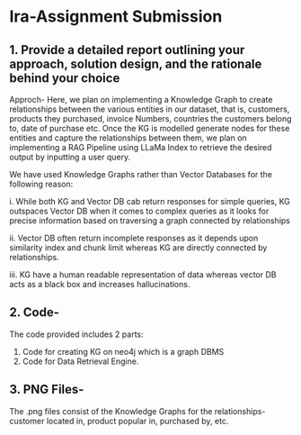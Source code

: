 # Ira-Assignment Submission

## 1. Provide a detailed report outlining your approach, solution design, and the rationale behind your choice

Approch-
   Here, we plan on implementing a Knowledge Graph to create relationships between the various entities in our dataset, that is, customers, products they purchased, invoice Numbers, countries the customers belong to, date of purchase etc.  Once the KG is modelled generate nodes for these entities and capture the relationships between them, we plan on implementing a RAG Pipeline using LLaMa Index to retrieve the desired output by inputting a user query.
   
We have used Knowledge Graphs rather than Vector Databases for the following reason:

i. While both KG and Vector DB cab return responses for simple queries, KG outspaces Vector DB when it comes to complex queries as it looks for precise information based on traversing a graph connected by relationships

ii. Vector DB often return incomplete responses as it depends upon similarity index  and chunk limit whereas KG are directly connected by relationships.

iii. KG have a human readable representation of data whereas vector DB acts as a black box and increases hallucinations.



## 2. Code-
  The code provided includes 2 parts:
1. Code for creating KG on neo4j which is a graph DBMS
2. Code for Data Retrieval Engine.


## 3. PNG Files-

The .png files consist of the Knowledge Graphs for the relationships- customer located in, product popular in, purchased by, etc. 

